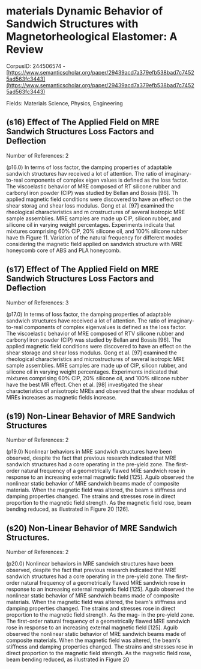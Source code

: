 # materials Dynamic Behavior of Sandwich Structures with Magnetorheological Elastomer: A Review

CorpusID: 244506574 - [https://www.semanticscholar.org/paper/29439acd7a379efb538bad7c74525ad563fc3443](https://www.semanticscholar.org/paper/29439acd7a379efb538bad7c74525ad563fc3443)

Fields: Materials Science, Physics, Engineering

## (s16) Effect of The Applied Field on MRE Sandwich Structures Loss Factors and Deflection
Number of References: 2

(p16.0) In terms of loss factor, the damping properties of adaptable sandwich structures hav received a lot of attention. The ratio of imaginary-to-real components of complex eigen values is defined as the loss factor. The viscoelastic behavior of MRE composed of RT silicone rubber and carbonyl iron powder (CIP) was studied by Bellan and Bossis [96]. Th applied magnetic field conditions were discovered to have an effect on the shear storag and shear loss modulus. Gong et al. [97] examined the rheological characteristics and m crostructures of several isotropic MRE sample assemblies. MRE samples are made up CIP, silicon rubber, and silicone oil in varying weight percentages. Experiments indicate that mixtures comprising 60% CIP, 20% silicone oil, and 100% silicone rubber have th Figure 11. Variation of the natural frequency for different modes considering the magnetic field applied on sandwich structure with MRE honeycomb core of ABS and PLA honeycomb.
## (s17) Effect of The Applied Field on MRE Sandwich Structures Loss Factors and Deflection
Number of References: 3

(p17.0) In terms of loss factor, the damping properties of adaptable sandwich structures have received a lot of attention. The ratio of imaginary-to-real components of complex eigenvalues is defined as the loss factor. The viscoelastic behavior of MRE composed of RTV silicone rubber and carbonyl iron powder (CIP) was studied by Bellan and Bossis [96]. The applied magnetic field conditions were discovered to have an effect on the shear storage and shear loss modulus. Gong et al. [97] examined the rheological characteristics and microstructures of several isotropic MRE sample assemblies. MRE samples are made up of CIP, silicon rubber, and silicone oil in varying weight percentages. Experiments indicated that mixtures comprising 60% CIP, 20% silicone oil, and 100% silicone rubber have the best MR effect. Chen et al. [98] investigated the shear characteristics of anisotropic MREs and observed that the shear modulus of MREs increases as magnetic fields increase.
## (s19) Non-Linear Behavior of MRE Sandwich Structures
Number of References: 2

(p19.0) Nonlinear behaviors in MRE sandwich structures have been observed, despite the fact that previous research indicated that MRE sandwich structures had a core operating in the pre-yield zone. The first-order natural frequency of a geometrically flawed MRE sandwich rose in response to an increasing external magnetic field [125]. Aguib observed the nonlinear static behavior of MRE sandwich beams made of composite materials. When the magnetic field was altered, the beam s stiffness and damping properties changed. The strains and stresses rose in direct proportion to the magnetic field strength. As the magnetic field rose, beam bending reduced, as illustrated in Figure 20 [126].
## (s20) Non-Linear Behavior of MRE Sandwich Structures.
Number of References: 2

(p20.0) Nonlinear behaviors in MRE sandwich structures have been observed, despite the fact that previous research indicated that MRE sandwich structures had a core operating in the pre-yield zone. The first-order natural frequency of a geometrically flawed MRE sandwich rose in response to an increasing external magnetic field [125]. Aguib observed the nonlinear static behavior of MRE sandwich beams made of composite materials. When the magnetic field was altered, the beam's stiffness and damping properties changed. The strains and stresses rose in direct proportion to the magnetic field strength. As the mag- in the pre-yield zone. The first-order natural frequency of a geometrically flawed MRE sandwich rose in response to an increasing external magnetic field [125]. Aguib observed the nonlinear static behavior of MRE sandwich beams made of composite materials. When the magnetic field was altered, the beam's stiffness and damping properties changed. The strains and stresses rose in direct proportion to the magnetic field strength. As the magnetic field rose, beam bending reduced, as illustrated in Figure 20 
